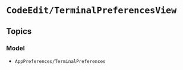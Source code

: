 # ``CodeEdit/TerminalPreferencesView``

## Topics

### Model

- ``AppPreferences/TerminalPreferences``
